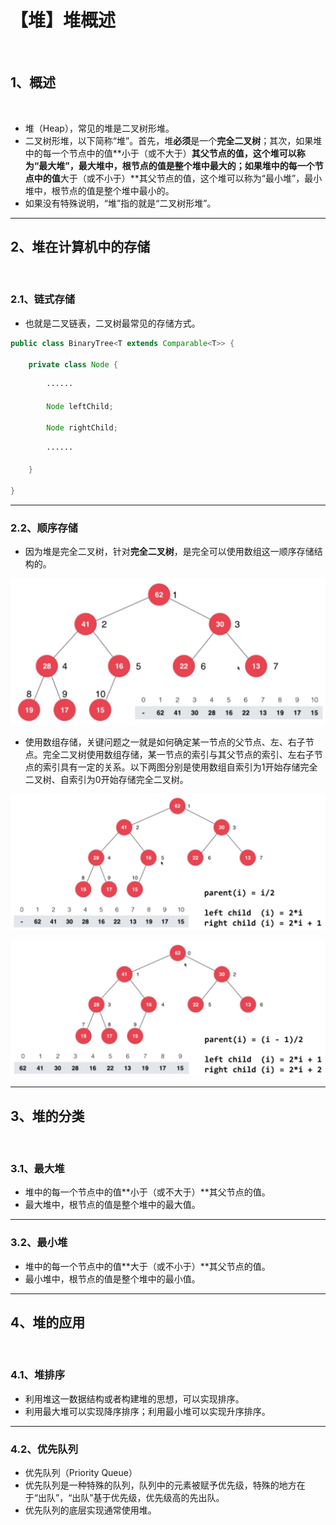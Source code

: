 # 【堆】堆概述

<br/>

## 1、概述

<br/>

- 堆（Heap），常见的堆是二叉树形堆。
- 二叉树形堆，以下简称“堆”。首先，堆**必须**是一个**完全二叉树**；其次，如果堆中的每一个节点中的值**小于（或不大于）**其父节点的值，这个堆可以称为“最大堆”，最大堆中，根节点的值是整个堆中最大的；如果堆中的每一个节点中的值**大于（或不小于）**其父节点的值，这个堆可以称为“最小堆”，最小堆中，根节点的值是整个堆中最小的。
- 如果没有特殊说明，“堆”指的就是“二叉树形堆”。

---

## 2、堆在计算机中的存储

<br/>

### 2.1、链式存储

- 也就是二叉链表，二叉树最常见的存储方式。



```java
public class BinaryTree<T extends Comparable<T>> {
    
    private class Node {
        
        ······
        
        Node leftChild;
        
        Node rightChild;
        
        ······
        
    }
    
}
```



---

### 2.2、顺序存储

- 因为堆是完全二叉树，针对**完全二叉树**，是完全可以使用数组这一顺序存储结构的。



![1](521911f0-f44f-403e-ade8-fa314cca0866/1.jpg)



- 使用数组存储，关键问题之一就是如何确定某一节点的父节点、左、右子节点。完全二叉树使用数组存储，某一节点的索引与其父节点的索引、左右子节点的索引具有一定的关系。以下两图分别是使用数组自索引为1开始存储完全二叉树、自索引为0开始存储完全二叉树。



![2](521911f0-f44f-403e-ade8-fa314cca0866/2.jpg)



![](521911f0-f44f-403e-ade8-fa314cca0866/3.jpg)



---

## 3、堆的分类

<br/>

### 3.1、最大堆

- 堆中的每一个节点中的值**小于（或不大于）**其父节点的值。
- 最大堆中，根节点的值是整个堆中的最大值。

---

### 3.2、最小堆

- 堆中的每一个节点中的值**大于（或不小于）**其父节点的值。
- 最小堆中，根节点的值是整个堆中的最小值。

---

## 4、堆的应用

<br/>

### 4.1、堆排序

- 利用堆这一数据结构或者构建堆的思想，可以实现排序。
- 利用最大堆可以实现降序排序；利用最小堆可以实现升序排序。

---

### 4.2、优先队列

- 优先队列（Priority Queue）
- 优先队列是一种特殊的队列，队列中的元素被赋予优先级，特殊的地方在于“出队”，“出队”基于优先级，优先级高的先出队。
- 优先队列的底层实现通常使用堆。